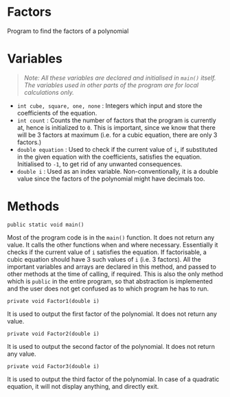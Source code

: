 # Factors
Program to find the factors of a polynomial

# Variables

> _Note: All these variables are declared and initialised in `main()` itself. The variables used in other parts of the program are for local calculations only._
>

- `int cube, square, one, none` : Integers which input and store the coefficients of the equation.
- `int count` : Counts the number of factors that the program is currently at, hence is initialized to `0`. This is important, since we know that there will be 3 factors at maximum (i.e. for a cubic equation, there are only 3 factors.)
- `double equation` : Used to check if the current value of `i`, if substituted in the given equation with the coefficients, satisfies the equation. Initialised to `-1`, to get rid of any unwanted consequences.
- `double i` : Used as an index variable. Non-conventionally, it is a double value since the factors of the polynomial might have decimals too.

# Methods

```
public static void main()
```
Most of the program code is in the `main()` function. It does not return any value. It calls the other functions when and where necessary. Essentially it checks if the current value of `i` satisfies the equation. If factorisable, a cubic equation should have 3 such values of `i` (i.e. 3 factors). All the important variables and arrays are declared in this method, and passed to other methods at the time of calling, if required. This is also the only method which is `public` in the entire program, so that abstraction is implemented and the user does not get confused as to which program he has to run.


```
private void Factor1(double i)
```
It is used to output the first factor of the polynomial. It does not return any value.


```
private void Factor2(double i)
```
It is used to output the second factor of the polynomial. It does not return any value.


```
private void Factor3(double i)
```
It is used to output the third factor of the polynomial. In case of a quadratic equation, it will not display anything, and directly exit.
